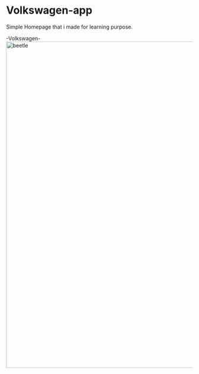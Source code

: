 # Volkswagen-app

Simple Homepage that i made for learning purpose. 

-Volkswagen-
<img width="878" alt="beetle" src="https://user-images.githubusercontent.com/90194233/198240364-e8d78ddf-bdf6-4359-a163-30dfd679e9c9.png">
